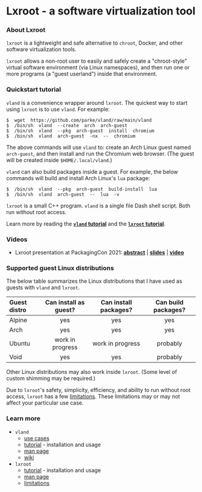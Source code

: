 # Lxroot - a software virtualization tool


### About Lxroot

`lxroot` is a lightweight and safe alternative to `chroot`, Docker, and other software virtualization tools.

`lxroot` allows a non-root user to easily and safely create a "chroot-style" virtual software environment (via Linux namespaces), and then run one or more programs (a "guest userland") inside that environment.


###  Quickstart tutorial

`vland` is a convenience wrapper around `lxroot`.  The quickest way to start using `lxroot` is to use `vland`.  For example:

```
$  wget  https://github.com/parke/vland/raw/main/vland
$  /bin/sh  vland  --create  arch  arch-guest
$  /bin/sh  vland  --pkg  arch-guest  install  chromium
$  /bin/sh  vland  arch-guest  -nx  --  chromium
```

The above commands will use `vland` to: create an Arch Linux guest named `arch-guest`, and then install and run the Chromium web browser.  (The guest will be created inside `$HOME/.local/vland`.)

`vland` can also build packages inside a guest.  For example, the below commands will build and install Arch Linux's `lua` package:

```
$  /bin/sh  vland  --pkg  arch-guest  build-install  lua
$  /bin/sh  vland  arch-guest  --  lua  -v
```

`lxroot` is a small C++ program.  `vland` is a single file Dash shell script.  Both run without root access.

Learn more by reading the [**`vland` tutorial**](https://github.com/parke/vland/wiki/tutorial) and the [**`lxroot` tutorial**](https://github.com/parke/lxroot/wiki/tutorial).


### Videos

-  Lxroot presentation at PackagingCon 2021:  [**abstract**](https://pretalx.com/packagingcon-2021/talk/PMPUSW/)  |  [**slides**](https://pretalx.com/media/packagingcon-2021/submissions/PMPUSW/resources/20211110_Lxroot_7ILURuB.pdf)  |  [**video**](https://www.youtube.com/watch?v=1rw7ww0k_mk)


###  Supported guest Linux distributions

The below table summarizes the Linux distributions that I have used as guests with `vland` and `lxroot`.  

|  Guest distro  |  Can install as guest?  |  Can install packages?  |  Can build packages?  |
|  :--           |  :-:                    |  :-:                    |  :-:                  |
|  Alpine        |  yes                    |  yes                    |  yes                  |
|  Arch          |  yes                    |  yes                    |  yes                  |
|  Ubuntu        |  work in progress       |  work in progress       |  probably             |
|  Void          |  yes                    |  yes                    |  probably             |

Other Linux distributions may also work inside `lxroot`.  (Some level of custom shimming may be required.)

Due to `lxroot`'s safety, simplicity, efficiency, and ability to run without root access, `lxroot` has a few [limitations](https://github.com/parke/lxroot/wiki/limitations).  These limitations may or may not affect your particular use case.


### Learn more

*  `vland`
   *  [use cases](https://github.com/parke/lxroot/wiki/use_cases)
   *  [tutorial](https://github.com/parke/vland/wiki/tutorial) - installation and usage
   *  [man page](https://github.com/parke/vland/wiki/man_page)
   *  [wiki](https://github.com/parke/lxroot/wiki)
* `lxroot`
   *  [tutorial](https://github.com/parke/lxroot/wiki/tutorial) - installation and usage
   *  [man page](https://github.com/parke/lxroot/wiki/man_page)
   *  [limitations](https://github.com/parke/lxroot/wiki/limitations)
